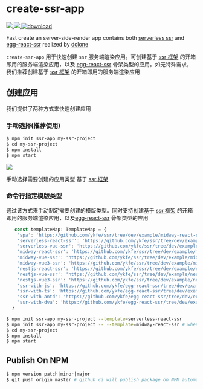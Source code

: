 # create-ssr-app

<a href="https://github.com/zhangyuang/create-ssr-app/actions">
  <img src="https://github.com/zhangyuang/create-ssr-app/workflows/CI/badge.svg"/>
</a>
<a href="https://codecov.io/gh/zhangyuang/create-ssr-app">
  <img src="https://codecov.io/gh/zhangyuang/create-ssr-app/branch/master/graph/badge.svg?token=TW0NOTDU39"/>
</a>  
<a href="https://npmcharts.com/compare/create-ssr-app"><img src="https://img.shields.io/npm/dt/create-ssr-app" alt="download"></a>

Fast create an server-side-render app contains both [serverless ssr](https://github.com/ykfe/ssr) and [egg-react-ssr](https://github.com/ykfe/egg-react-ssr/) realized by [dclone](https://github.com/ykfe/dclone)

`create-ssr-app` 用于快速创建 `ssr` 服务端渲染应用。可创建基于 [ssr 框架](https://github.com/ykfe/ssr) 的开箱即用的服务端渲染应用，以及 [egg-react-ssr](https://github.com/ykfe/egg-react-ssr/) 骨架类型的应用。如无特殊需求，我们推荐创建基于 [ssr 框架](https://github.com/ykfe/ssr) 的开箱即用的服务端渲染应用

## 创建应用

我们提供了两种方式来快速创建应用

### 手动选择(推荐使用)

```bash
$ npm init ssr-app my-ssr-project
$ cd my-ssr-project
$ npm install
$ npm start
```

![](http://doc.ssr-fc.com/images/resume2.svg)

手动选择需要创建的应用类型 基于 [ssr 框架](https://github.com/ykfe/ssr)

### 命令行指定模版类型

通过该方式来手动制定需要创建的模版类型。同时支持创建基于 [ssr 框架](https://github.com/ykfe/ssr) 的开箱即用的服务端渲染应用，以及[egg-react-ssr](https://github.com/ykfe/egg-react-ssr/) 骨架类型的应用

```js
   const templateMap: TemplateMap = {
    'spa': 'https://github.com/ykfe/ssr/tree/dev/example/midway-react-ssr',
    'serverless-react-ssr': 'https://github.com/ykfe/ssr/tree/dev/example/midway-react-ssr',
    'serverless-vue-ssr': 'https://github.com/ykfe/ssr/tree/dev/example/midway-vue-ssr',
    'midway-react-ssr': 'https://github.com/ykfe/ssr/tree/dev/example/midway-react-ssr',
    'midway-vue-ssr': 'https://github.com/ykfe/ssr/tree/dev/example/midway-vue-ssr',
    'midway-vue3-ssr': 'https://github.com/ykfe/ssr/tree/dev/example/midway-vue3-ssr',
    'nestjs-react-ssr': 'https://github.com/ykfe/ssr/tree/dev/example/nestjs-react-ssr',
    'nestjs-vue-ssr': 'https://github.com/ykfe/ssr/tree/dev/example/nestjs-vue-ssr',
    'nestjs-vue3-ssr': 'https://github.com/ykfe/ssr/tree/dev/example/nestjs-vue3-ssr',
    'ssr-with-js': 'https://github.com/ykfe/egg-react-ssr/tree/dev/example/ssr-with-js',
    'ssr-with-ts': 'https://github.com/ykfe/egg-react-ssr/tree/dev/example/ssr-with-ts',
    'ssr-with-antd': 'https://github.com/ykfe/egg-react-ssr/tree/dev/example/ssr-with-antd',
    'ssr-with-dva': 'https://github.com/ykfe/egg-react-ssr/tree/dev/example/ssr-with-dva'
  }
```

```bash
$ npm init ssr-app my-ssr-project --template=serverless-react-ssr
$ npm init ssr-app my-ssr-project -- --template=midway-react-ssr # when Node.js >= 15 || NPM >= 7
$ cd my-ssr-project
$ npm install
$ npm start
```

## Publish On NPM

```bash
$ npm version patch|minor|major
$ git push origin master # github ci will publish package on NPM automatically
```

